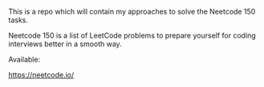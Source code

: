 This is a repo which will contain my approaches to solve the Neetcode 150 tasks.

Neetcode 150 is a list of LeetCode problems to prepare yourself for coding interviews better in a smooth way.

Available:

https://neetcode.io/
